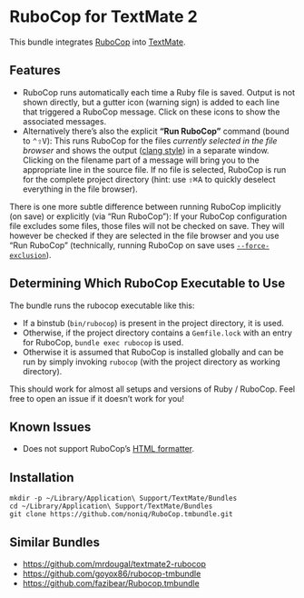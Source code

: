 # RuboCop for TextMate 2

This bundle integrates [RuboCop](https://github.com/bbatsov/rubocop) into [TextMate](https://github.com/textmate/textmate).

## Features

 * RuboCop runs automatically each time a Ruby file is saved. Output is not shown directly, but a gutter icon (warning sign) is added to each line that triggered a RuboCop message. Click on these icons to show the associated messages.
 * Alternatively there’s also the explicit **“Run RuboCop”** command (bound to <kbd>⌃⇧V</kbd>): This runs RuboCop for the files *currently selected in the file browser* and shows the output ([clang style][]) in a separate window. Clicking on the filename part of a message will bring you to the appropriate line in the source file. If no file is selected, RuboCop is run for the complete project directory (hint: use <kbd>⇧⌘A</kbd> to quickly deselect everything in the file browser).

There is one more subtle difference between running RuboCop implicitly (on save) or explicitly (via “Run RuboCop”): If your RuboCop configuration file excludes some files, those files will not be checked on save. They will however be checked if they are selected in the file browser and you use “Run RuboCop” (technically, running RuboCop on save uses [`--force-exclusion`][]).

[clang style]: http://rubocop.readthedocs.io/en/latest/formatters/#clang-style-formatter
[`--force-exclusion`]: https://github.com/bbatsov/rubocop/issues/893

## Determining Which RuboCop Executable to Use

The bundle runs the rubocop executable like this:

 * If a binstub (`bin/rubocop`) is present in the project directory, it is used.
 * Otherwise, if the project directory contains a `Gemfile.lock` with an entry for RuboCop, `bundle exec rubocop` is used.
 * Otherwise it is assumed that RuboCop is installed globally and can be run by simply invoking `rubocop` (with the project directory as working directory).

This should work for almost all setups and versions of Ruby / RuboCop. Feel free to open an issue if it doesn’t work for you!

## Known Issues

 * Does not support RuboCop’s [HTML formatter](http://rubocop.readthedocs.io/en/latest/formatters/#html-formatter).

## Installation

```shell
mkdir -p ~/Library/Application\ Support/TextMate/Bundles
cd ~/Library/Application\ Support/TextMate/Bundles
git clone https://github.com/noniq/RuboCop.tmbundle.git
```

## Similar Bundles

 * https://github.com/mrdougal/textmate2-rubocop
 * https://github.com/goyox86/rubocop-tmbundle
 * https://github.com/fazibear/Rubocop.tmbundle
